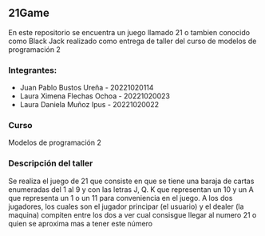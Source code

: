 ## 21Game

En este repositorio se encuentra un juego llamado 21 o tambien conocido como Black Jack realizado como entrega de taller del curso de modelos de programación 2

### Integrantes:
- Juan Pablo Bustos Ureña - 20221020114
- Laura Ximena Flechas Ochoa - 20221020023
- Laura Daniela Muñoz Ipus - 20221020022

### Curso 
Modelos de programación 2 

### Descripción del taller
Se realiza el juego de 21 que consiste en que se tiene una baraja de cartas enumeradas del 1 al 9 y con las letras J, Q. K que representan un 10 y un A que representa un 1 o un 11 para conveniencia en el juego. A los dos jugadores, los cuales son el jugador principar (el usuario) y el dealer (la maquina) compiten entre los dos a ver cual consisgue llegar al numero 21 o quien se aproxima mas a tener este número 


